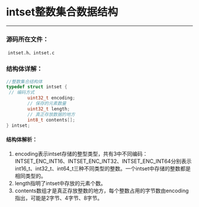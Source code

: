 # intset整数集合数据结构

---

### 源码所在文件：

​	`intset.h、intset.c`

### 结构体详解：

```c
//整数集合结构体
typedef struct intset {
 // 编码方式
    	uint32_t encoding;
    	// 保存的元素数量
    	uint32_t length;
    	// 真正存放数据的地方
    	int8_t contents[];
} intset;
```

#### 结构体解析：

1. encoding表示intset存储的整型类型，共有3中不同编码：INTSET_ENC_INT16、INTSET_ENC_INT32、INTSET_ENC_INT64分别表示int16_t、int32_t、int64_t三种不同类型的整数。一个intset中存储的整数都是相同类型的。
2. length指明了intset中存放的元素个数。
3. contents数组才是真正存放整数的地方，每个整数占用的字节数由encoding指出，可能是2字节、4字节、8字节。